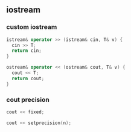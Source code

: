 ## iostream
### custom iostream
```cpp
istream& operator >> (istream& cin, T& v) {
  cin >> T;
  return cin;
}

ostream& operator << (ostream& cout, T& v) {
  cout << T;
  return cout;
}
```

### cout precision
```cpp
cout << fixed;

cout << setprecision(n);
```

